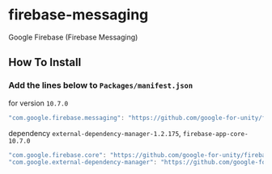 # firebase-messaging
Google Firebase (Firebase Messaging)
## How To Install

### Add the lines below to `Packages/manifest.json`

for version `10.7.0`
```csharp
"com.google.firebase.messaging": "https://github.com/google-for-unity/firebase-messaging.git#10.7.0",
```

dependency `external-dependency-manager-1.2.175`, `firebase-app-core-10.7.0`
```csharp
"com.google.firebase.core": "https://github.com/google-for-unity/firebase-app-core.git#10.7.0",
"com.google.external-dependency-manager": "https://github.com/google-for-unity/external-dependency-manager-for-unity.git#1.2.175",
```
